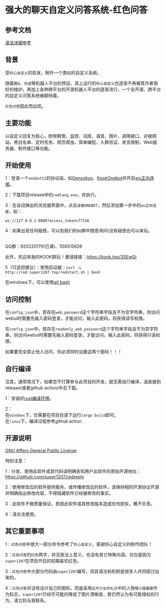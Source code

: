 # 强大的聊天自定义问答系统-红色问答

## 参考文档

[语法详细参考](/语法详细参考/)

## 背景

受`铃心自定义`的启发，制作一个类似的自定义系统。 <br />

随着`酷Q`、`先驱`等机器人平台的停运，其上运行的`铃心自定义`也逐渐不再被其作者很好的维护。再加上各种跨平台的开源机器人平台的逐渐流行，一个全开源、跨平台的自定义问答系统被期待着。<br />

`红色问答`因此而出现。

## 主要功能

以自定义回复为核心，附带群管、监控、词库、语音、图片、调用接口、对接网站、黑白名单、定时任务、网页爬虫、简单编程、入群验证、发言限制、Web服务器、制作接口等功能。<br />

## 开始使用

1：登录一个`onebot11`的协议端，如[Gensokyo](https://github.com/Hoshinonyaruko/Gensokyo)、[KookOnebot](https://github.com/super1207/KookOneBot)并开启[ws正向连接](https://github.com/botuniverse/onebot-11/tree/master/communication)。<br />

2：下载项目release中的`redlang.exe`，并执行。<br />

3：在自动弹出的浏览器界面中，点击`连接ONEBOT`，然后添加第一步中的`ws正向连接`，如：<br />

`ws://127.0.0.1:8080?access_token=77156`

4：如果出现任何疑惑，可以到我们的`QQ`群中随意询问(没有疑惑也可以来玩。

<br /> QQ群：920220179(已满)、556515826

此外，欢迎来我的KOOK群玩！邀请链接：https://kook.top/3SEwQj

5（可选但建议）：使用启动器：`curl -L http://red.super1207.top/redstart.sh | bash`

在windows下，可以使用[git bash](https://git-scm.com/download)


## 访问控制

在`config.json`中，若存在`web_password`这个字符串字段且不为空字符串，则访问webui时需要先输入密码登录，才能访问，输入此密码，将获得读写权限。

在`config.json`中，若存在`readonly_web_password`这个字符串字段且不为空字符串，则访问webui时需要先输入密码登录，才能访问，输入此密码，将获得只读权限。

如果要完全禁止他人访问，你必须同时设置这两个密码！！！


## 自行编译

注意，通常情况下，如果您不打算参与此项目的开发，就无需自行编译，请直接到release(或者github action)中去下载。<br />

1：安装好[rust编译环境](https://www.rust-lang.org/)。<br />

2：<br />
    在`windows`下，仅需要在项目目录下运行`cargo build`即可。<br />
    在`linux`下，编译过程参考github action


## 开源说明

[GNU Affero General Public License](https://en.wikipedia.org/wiki/GNU_Affero_General_Public_License)

特别注意：

1：分发、使用此软件或其代码请明确告知用户此软件的原始开源地址：https://github.com/super1207/redreply<br />

2：使用修改后的软件提供服务，或传播修改后的软件，请保持相同开源协议开源并明确指出修改内容，不得隐藏软件已经被修改的事实。<br />

3：此软件不做质量保证，若因此软件或其修改版本造成任何损失，概不负责。<br />

4：请合法使用。


## 其它重要事项

1：`红色问答`中很大一部分命令参考了`铃心自定义`，感谢铃心自定义的制作团队！<br />

2：`红色问答`的`红色`两字，并无政治上意义，也没有其它特殊内涵，仅仅是因为`super1207`在项目开启的初期喜欢红色。<br />

3：`红色问答`中大部分代码由`super1207`编写，但其语法和机制是很多人共同探讨出来的。<br />

4：`红色问答`并没有设计自己的图标，而是采用`近月少女的礼仪`中的人物`樱小路露娜`作为标志，`super1207`已经尽可能的降低了图片清晰度，若仍然认为有可能侵权的行为，请立刻与我联系。
